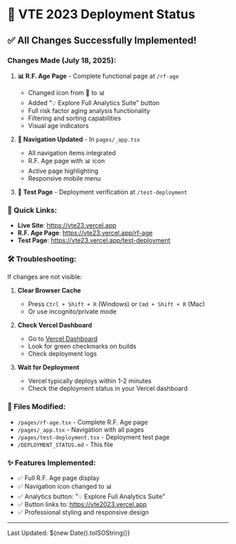 # 🚀 VTE 2023 Deployment Status

## ✅ All Changes Successfully Implemented!

### Changes Made (July 18, 2025):

1. **📊 R.F. Age Page** - Complete functional page at `/rf-age`
   - Changed icon from 👶 to 📊
   - Added "💡 Explore Full Analytics Suite" button
   - Full risk factor aging analysis functionality
   - Filtering and sorting capabilities
   - Visual age indicators

2. **🧭 Navigation Updated** - In `pages/_app.tsx`
   - All navigation items integrated
   - R.F. Age page with 📊 icon
   - Active page highlighting
   - Responsive mobile menu

3. **🧪 Test Page** - Deployment verification at `/test-deployment`

### 🔗 Quick Links:
- **Live Site**: https://vte23.vercel.app
- **R.F. Age Page**: https://vte23.vercel.app/rf-age
- **Test Page**: https://vte23.vercel.app/test-deployment

### 🛠️ Troubleshooting:

If changes are not visible:

1. **Clear Browser Cache**
   - Press `Ctrl + Shift + R` (Windows) or `Cmd + Shift + R` (Mac)
   - Or use incognito/private mode

2. **Check Vercel Dashboard**
   - Go to [Vercel Dashboard](https://vercel.com/dashboard)
   - Look for green checkmarks on builds
   - Check deployment logs

3. **Wait for Deployment**
   - Vercel typically deploys within 1-2 minutes
   - Check the deployment status in your Vercel dashboard

### 📝 Files Modified:
- `/pages/rf-age.tsx` - Complete R.F. Age page
- `/pages/_app.tsx` - Navigation with all pages
- `/pages/test-deployment.tsx` - Deployment test page
- `/DEPLOYMENT_STATUS.md` - This file

### ✨ Features Implemented:
- ✅ Full R.F. Age page display
- ✅ Navigation icon changed to 📊
- ✅ Analytics button: "💡 Explore Full Analytics Suite"
- ✅ Button links to: https://vte2023.vercel.app
- ✅ Professional styling and responsive design

---
Last Updated: ${new Date().toISOString()}